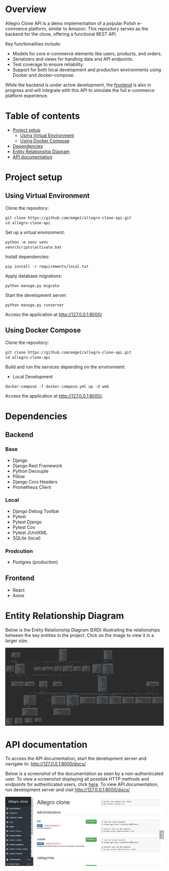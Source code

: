 # Overview

Allegro Clone API is a demo implementation of a popular Polish e-commerce platform, similar to Amazon. This repository serves as the backend for the clone, offering a functional REST API.

Key functionalities include:

* Models for core e-commerce elements like users, products, and orders.
* Serializers and views for handling data and API endpoints.
* Test coverage to ensure reliability.
* Support for both local development and production environments using Docker and docker-compose.


While the backend is under active development, the [frontend](https://github.com/emge1/allegro-clone-frontend) is also in progress and will integrate with this API to simulate the full e-commerce platform experience.


# Table of contents

* [Project setup](#project-setup)
  * [Using Virtual Environment](#using-virtual-environment)
  * [Using Docker Compose](#using-docker-compose)
* [Dependencies](#dependencies)
* [Entity Relationship Diagram](#entity-relationship-diagram)
* [API documentation](#api-documentation)

# Project setup

## Using Virtual Environment

Clone the repository:

```
git clone https://github.com/emge1/allegro-clone-api.git
cd allegro-clone-api
```

Set up a virtual environment:

```
python -m venv venv
venv\Scripts\activate.bat
```

Install dependencies:

```
pip install -r requirements/local.txt 
```

Apply database migrations:

```
python manage.py migrate
```

Start the development server:
```
python manage.py runserver
```

Access the application at http://127.0.0.1:8000/

## Using Docker Compose
Clone the repository:

```
git clone https://github.com/emge1/allegro-clone-api.git
cd allegro-clone-api
```

Build and run the services depending on the environment:

* Local Development
```
docker-compose -f docker-compose.yml up -d web
```

Access the application at http://127.0.0.1:8000/.

# Dependencies
## Backend
### Base
* Django
* Django Rest Framework
* Python Decouple
* Pillow
* Django Cors Headers
* Prometheus Client

### Local
* Django Debug Toolbar
* Pytest
* Pytest Django
* Pytest Cov
* Pytest JUnitXML
* SQLite (local)

### Prodcution
* Postgres (production)

## Frontend
* React
* Axios

# Entity Relationship Diagram 
Below is the Entity Relationship Diagram (ERD) illustrating the relationships between the key entities in the project. Click on the image to view it in a larger size.

![Entity Relationship Diagram](media/entity_diagram.png)

# API documentation

To access the API documentation, start the development server and navigate to:
http://127.0.0.1:8000/docs/

Below is a screenshot of the documentation as seen by a non-authenticated user.
To view a screenshot displaying all possible HTTP methods and endpoints for authenticated users, click [here](media/localhost_8000_docs_.png).
To view API documentation, run development server and visit http://127.0.0.1:8000/docs/

![Swagger docs, non-authenticated](media/docs.png)
